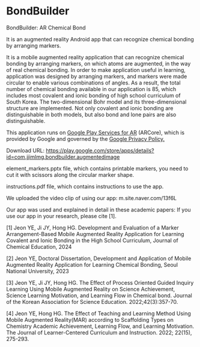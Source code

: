 # BondBuilder
BondBuilder: AR Chemical Bond

It is an augmented reality Android app that can recognize chemical bonding by arranging markers.

It is a mobile augmented reality application that can recognize chemical bonding by arranging markers, on which atoms are augmented, in the way of real chemical bonding. In order to make application useful in learning, application was designed by arranging markers, and markers were made circular to enable various combinations of angles. As a result, the total number of chemical bonding available in our application is 85, which includes most covalent and ionic bonding of high school curriculum of South Korea. The two-dimensional Bohr model and its three-dimensional structure are implemented. Not only covalent and ionic bonding are distinguishable in both models, but also bond and lone pairs are also distinguishable.

This application runs on
<a href="https://play.google.com/store/apps/details?id=com.google.ar.core" target="_blank">Google Play Services for AR</a>
(ARCore), which is provided by Google and governed by the <a href="https://policies.google.com/privacy" class="external" target="_blank">Google Privacy Policy.</a>

Download URL: https://play.google.com/store/apps/details?id=com.jjimlmg.bondbuilder.augmentedimage

element_markers.pptx file, which contains printable markers, you need to cut it with scissors along the circular marker shape.

instructions.pdf file, which contains instructions to use the app.

We uploaded the video clip of using our app: m.site.naver.com/13f6L

Our app was used and explained in detail in these academic papers:
If you use our app in your research, please cite [1].

[1] Jeon YE, Ji JY, Hong HG. Development and Evaluation of a Marker Arrangement-Based Mobile Augmented Reality Application for Learning Covalent and Ionic Bonding in the High School Curriculum, Journal of Chemical Education, 2024

[2] Jeon YE, Doctoral Dissertation, Development and Application of  Mobile Augmented Reality Application for Learning Chemical Bonding, Seoul National University, 2023

[3] Jeon YE, Ji JY, Hong HG. The Effect of Process Oriented Guided Inquiry Learning Using Mobile Augmented Reality on Science Achievement, Science Learning Motivation, and Learning Flow in Chemical bond. Journal of the Korean Association for Science Education. 2022;42(3):357-70.

[4] Jeon YE, Hong HG. The Effect of Teaching and Learning Method Using Mobile Augmented Reality(MAR) according to Scaffolding Types on Chemistry Academic Achievement, Learning Flow, and Learning Motivation. The Journal of Learner-Centered Curriculum and Instruction. 2022; 22(15), 275-293.
